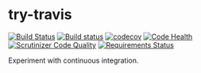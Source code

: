 # try-travis

[![Build Status](https://travis-ci.org/buzzjmd/try-travis.svg?branch=master)](https://travis-ci.org/buzzjmd/try-travis)
[![Build status](https://ci.appveyor.com/api/projects/status/5t57kirrd1gbs3vv/branch/master?svg=true)](https://ci.appveyor.com/project/buzzjmd/try-travis/branch/master)
[![codecov](https://codecov.io/gh/buzzjmd/try-travis/branch/master/graph/badge.svg)](https://codecov.io/gh/buzzjmd/try-travis)
[![Code Health](https://landscape.io/github/buzzjmd/try-travis/master/landscape.svg?style=flat)](https://landscape.io/github/buzzjmd/try-travis/master)
[![Scrutinizer Code Quality](https://scrutinizer-ci.com/g/buzzjmd/try-travis/badges/quality-score.png?b=master)](https://scrutinizer-ci.com/g/buzzjmd/try-travis/?branch=master)
[![Requirements Status](https://requires.io/github/buzzjmd/try-travis/requirements.svg?branch=master)](https://requires.io/github/buzzjmd/try-travis/requirements/?branch=master)

Experiment with continuous integration.